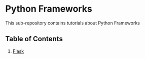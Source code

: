 # Python Frameworks
This sub-repository contains tutorials about Python Frameworks

## Table of Contents
1. [Flask](flask/README.md)